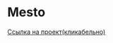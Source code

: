 # **Mesto**

[Ссылка на проект(кликабельно)](https://guzzlerx.github.io/mesto/ "I'm Github pages") 
